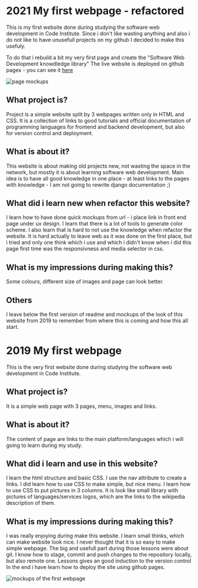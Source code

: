 # 2021 My first webpage - refactored

This is my first website done during studying the software web development in Code Institute.
Since i don't like wasting anything
and also i do not like to have unusefull projects on my github 
I decided to make this usefuly.

To do that i rebuild a bit my very first page and create the "Software Web Development knowdledge library"
The live website is deployed on github pages - you can see it [here](https://dejvoss.github.io/web_dev_links_library/)

![page mockups](images/2nd_mockups.png)

## What project is?

Project is a simple website split by 3 webpages written only in HTML and CSS. 
It is a collection of links to good tutorials and official documentation of programming languages for frontend and backend development, but also for version control and deployment.

## What is about it?

This website is about making old projects new, not wasting the space in the network, but mostly
it is about learning software web development.
Main idea is to have all good knowledge in one place - at least links to the pages with knowledge - I am not going to rewrite django documentation ;)

## What did i learn new when refactor this website?

I learn how to have done quick mockups from url - i place link in front end page under ux design.
I learn that there is a lot of tools to generate color scheme.
I also learn that is hard to not use the knowledge when refactor the website. It is hard actually to leave web as it was done on the first place, but i tried and only one think which i use and which i didn't know when i did this page first time was the responsivness and media selector in css.

## What is my impressions during making this?

Some colours, different size of images and page can look better.


## Others

I leave below the first version of readme and mockups of the look of this website from 2019 to remember from where this is coming and how this all start.
# 2019 My first webpage

This is the very first website done during studying the software web development in Code Institute.

## What project is?

It is a simple web page with 3 pages, menu, images and links. 

## What is about it?

The content of page are links to the main platform/languages which i will going to learn during my study.

## What did i learn and use in this website?

I learn the html structure and basic CSS.
I use the nav attribute to create a links.
I did learn how to use CSS to make simple, but nice menu.
I learn how to use CSS to put pictures in 3 columns. It is look like small library
with pictures of languages/services logos, which are the links to the wikipedia description
of them.

## What is my impressions during making this?

I was really enjoying during make this website. I learn small thinks,
which can make website look nice. I never thought that it is so easy to make simple webpage.
The big and usefull part during those lessons were about git. I know how to stage, commit and push changes to the repository locally, but also remote one.
Lessons gives an good induction to the version control
In the end i have learn how to deploy the site using github pages.

![mockups of the first webpage](images/1st_mockups.png)
